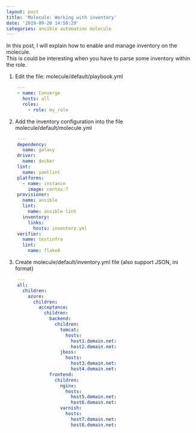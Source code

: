 ```yaml
---
layout: post
title: 'Molecule: Working with inventory'
date: '2019-09-20 14:58:29'
categories: ansible automation molecule
---
```


In this post, I will explain how to enable and manage inventory on the molecule.   
This is could be interesting when you have to parse some inventory within the role.  
  
1) Edit the file: molecule/default/playbook.yml

```yaml
    ---
    - name: Converge
      hosts: all
      roles:
        - role: my_role
```

2) Add the inventory configuration into the file molecule/default/molecule.yml

```yaml
    ---
    dependency:
      name: galaxy
    driver:
      name: docker
    lint:
      name: yamllint
    platforms:
      - name: instance
        image: centos:7
    provisioner:
      name: ansible
      lint:
        name: ansible-lint
      inventory:
        links:
          hosts: inventory.yml
    verifier:
      name: testinfra
      lint:
        name: flake8
```

3) Create molecule/default/inventory.yml file (also support JSON, ini format)

```yaml
    ---
    all:
      children:
        azure:
          children:
            acceptance:
              children:
                backend:
                  children:
                    tomcat:
                      hosts:
                        host1.domain.net:
                        host2.domain.net:
                    jboss:
                      hosts:
                        host3.domain.net:
                        host4.domain.net:
                frontend:
                  children:
                    nginx:
                      hosts:
                        host5.domain.net:
                        host6.domain.net:
                    varnish:
                      hosts:
                        host7.domain.net:
                        host8.domain.net:
```
